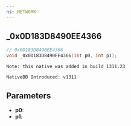 ```yaml
---
ns: NETWORK
---
```

## _0x0D183D8490EE4366

```c
// 0x0D183D8490EE4366
void _0x0D183D8490EE4366(int p0, int p1);
```

```
Note: this native was added in build 1311.23

NativeDB Introduced: v1311
```

## Parameters
* **p0**:
* **p1**:
